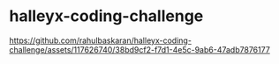 # halleyx-coding-challenge
https://github.com/rahulbaskaran/halleyx-coding-challenge/assets/117626740/38bd9cf2-f7d1-4e5c-9ab6-47adb7876177
